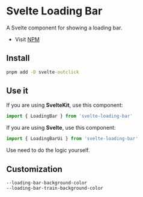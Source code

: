 # Svelte Loading Bar

A Svelte component for showing a loading bar.

- Visit [NPM](https://www.npmjs.com/package/svelte-loading-bar)

## Install

```cmd
pnpm add -D svelte-outclick
```

## Use it

If you are using **SvelteKit**, use this component:

```js
import { LoadingBar } from 'svelte-loading-bar'
```

If you are using **Svelte**, use this component:

```js
import { LoadingBarUi } from 'svelte-loading-bar'
```

Use need to do the logic yourself.

## Customization

```
--loading-bar-background-color
--loading-bar-train-background-color
```
